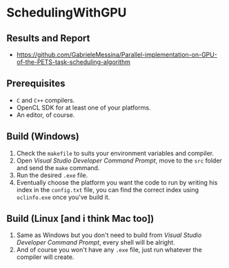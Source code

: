 # SchedulingWithGPU

## Results and Report
- https://github.com/GabrieleMessina/Parallel-implementation-on-GPU-of-the-PETS-task-scheduling-algorithm

## Prerequisites
- `C` and `C++` compilers.
- OpenCL SDK for at least one of your platforms.
- An editor, of course.

## Build (Windows)
1. Check the `makefile` to suits your environment variables and compiler.
2. Open _Visual Studio Developer Command Prompt_, move to the `src` folder and send the `make` command.
4. Run the desired `.exe` file.
5. Eventually choose the platform you want the code to run by writing his index in the `config.txt` file, you can find the correct index using `oclinfo.exe` once you've build it.

## Build (Linux [and i think Mac too])
1. Same as Windows but you don't need to build from _Visual Studio Developer Command Prompt_, every shell will be alright.
2. And of course you won't have any `.exe` file, just run whatever the compiler will create.
